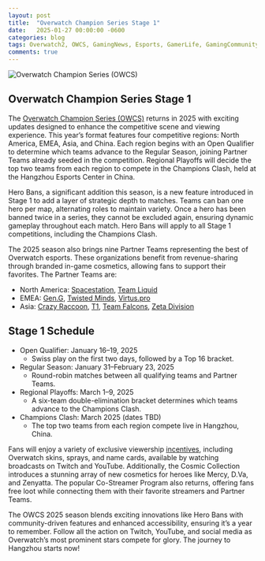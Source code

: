 ```yaml
---
layout: post
title:  "Overwatch Champion Series Stage 1"
date:   2025-01-27 00:00:00 -0600
categories: blog
tags: Overwatch2, OWCS, GamingNews, Esports, GamerLife, GamingCommunity
comments: true
---
```

![Overwatch Champion Series (OWCS)](https://esports.overwatch.com/_next/image?&q=100&w=1920&url=https://a.storyblok.com/f/267720/1920x1080/7abb777c0f/stage1kbugheader.png)

## Overwatch Champion Series Stage 1

The [Overwatch Champion Series (OWCS)](https://esports.overwatch.com/en-us/news/owcs-2025-stage-1) returns in 2025 with exciting updates designed to enhance the competitive scene and viewing experience. This year’s format features four competitive regions: North America, EMEA, Asia, and China. Each region begins with an Open Qualifier to determine which teams advance to the Regular Season, joining Partner Teams already seeded in the competition. Regional Playoffs will decide the top two teams from each region to compete in the Champions Clash, held at the Hangzhou Esports Center in China.

Hero Bans, a significant addition this season, is a new feature introduced in Stage 1 to add a layer of strategic depth to matches. Teams can ban one hero per map, alternating roles to maintain variety. Once a hero has been banned twice in a series, they cannot be excluded again, ensuring dynamic gameplay throughout each match. Hero Bans will apply to all Stage 1 competitions, including the Champions Clash.

The 2025 season also brings nine Partner Teams representing the best of Overwatch esports. These organizations benefit from revenue-sharing through branded in-game cosmetics, allowing fans to support their favorites. The Partner Teams are:

- North America: [Spacestation](https://liquipedia.net/overwatch/Spacestation_Gaming), [Team Liquid](https://liquipedia.net/overwatch/Team_Liquid)
- EMEA: [Gen.G](https://liquipedia.net/overwatch/Gen.G_Esports), [Twisted Minds](https://liquipedia.net/overwatch/Twisted_Minds), [Virtus.pro](https://liquipedia.net/overwatch/Virtus.pro)
- Asia: [Crazy Raccoon](https://liquipedia.net/overwatch/Crazy_Raccoon), [T1](https://liquipedia.net/overwatch/T1), [Team Falcons](https://liquipedia.net/overwatch/Team_Falcons), [Zeta Division](https://liquipedia.net/overwatch/ZETA_DIVISION)

## Stage 1 Schedule

- Open Qualifier: January 16–19, 2025
  - Swiss play on the first two days, followed by a Top 16 bracket.
- Regular Season: January 31–February 23, 2025
  - Round-robin matches between all qualifying teams and Partner Teams.
- Regional Playoffs: March 1–9, 2025
  - A six-team double-elimination bracket determines which teams advance to the Champions Clash.
- Champions Clash: March 2025 (dates TBD)
  - The top two teams from each region compete live in Hangzhou, China.

Fans will enjoy a variety of exclusive viewership [incentives](https://esports.overwatch.com/en-us/rewards), including Overwatch skins, sprays, and name cards, available by watching broadcasts on Twitch and YouTube. Additionally, the Cosmic Collection introduces a stunning array of new cosmetics for heroes like Mercy, D.Va, and Zenyatta. The popular Co-Streamer Program also returns, offering fans free loot while connecting them with their favorite streamers and Partner Teams.

The OWCS 2025 season blends exciting innovations like Hero Bans with community-driven features and enhanced accessibility, ensuring it’s a year to remember. Follow all the action on Twitch, YouTube, and social media as Overwatch’s most prominent stars compete for glory. The journey to Hangzhou starts now!
